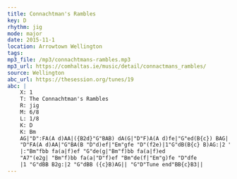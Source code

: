 ```yaml
---
title: Connachtman's Rambles
key: D
rhythm: jig
mode: major
date: 2015-11-1
location: Arrowtown Wellington
tags:
mp3_file: /mp3/connachtmans-rambles.mp3
mp3_url: https://comhaltas.ie/music/detail/connactmans_rambles/
source: Wellington
abc_url: https://thesession.org/tunes/19
abc: |
    X: 1
    T: The Connachtman's Rambles
    R: jig
    M: 6/8
    L: 1/8
    K: D
    K: Bm
    AG|"D":FA(A d)AA|({B2d}"G"BAB) dA(G|"D"F)A(A d)fe|"G"ed(B{c}) BAG|
    "D"FA(A d)AA|"G"BA(B "D"d)ef|"Em"gfe "D"(f2e)|1"G"dB(B{c} B)AG:|2 "G"dBB B3||
    |:"Bm"fbb fa(a|f)ef "G"de(g|"Bm"f)bb fa(a|f)ed 
    "A7"(e2g| "Bm"f)bb fa(a|"D"f)ef "Bm"de(f|"Em"g)fe "D"dfe
    |1 "G"dBB B2g:|2 "G"dBB ({c}B)AG|| "G"D"Tune end"BB{c}B3||
---
```


